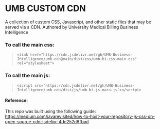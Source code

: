 # UMB CUSTOM CDN
A collection of custom CSS, Javascript, and other static files that may be served via a CDN. Authored by University Medical Billing Business Intelligence

### To call the main css:
>`<link href="https://cdn.jsdelivr.net/gh/UMB-Business-Intelligence/umb-cdn@main/dist/css/umb-bi-css-main.css" rel="stylesheet">`

### To call the main js:
>`<script src="https://cdn.jsdelivr.net/gh/UMB-Business-Intelligence/umb-cdn/dist/js/umb-bi-js-main.js"></script>`

#### Reference:
This repo was built using the following guide: 
https://medium.com/javarevisited/how-to-host-your-repository-js-css-on-open-source-cdn-jsdelivr-4de252d6fbad
